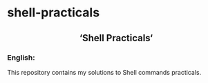 # shell-practicals
## <h2 align="center"> ‘Shell Practicals‘ </h2>
### English:
This repository contains my solutions to Shell commands practicals.
